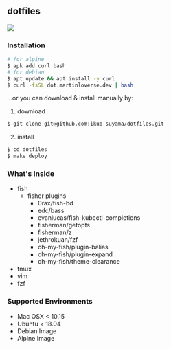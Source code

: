 ## dotfiles
![](https://raw.github.com/ikuo-suyama/dotfiles/images/terminal.png)

### Installation
```sh
# for alpine
$ apk add curl bash
# for debian
$ apt update && apt install -y curl
$ curl -fsSL dot.martinloverse.dev | bash
```

...or you can download & install manually by:
1. download
```sh
$ git clone git@github.com:ikuo-suyama/dotfiles.git
```

2. install
```sh
$ cd dotfiles
$ make deploy
```

### What's Inside
- fish
  - fisher plugins
    - 0rax/fish-bd
    - edc/bass
    - evanlucas/fish-kubectl-completions
    - fisherman/getopts
    - fisherman/z
    - jethrokuan/fzf
    - oh-my-fish/plugin-balias
    - oh-my-fish/plugin-expand
    - oh-my-fish/theme-clearance
- tmux
- vim
- fzf

### Supported Environments
- Mac OSX < 10.15
- Ubuntu < 18.04
- Debian Image
- Alpine Image

